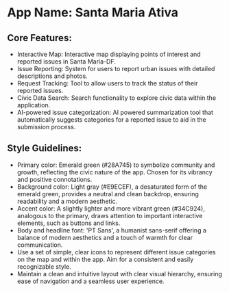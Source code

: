 # **App Name**: Santa Maria Ativa

## Core Features:

- Interactive Map: Interactive map displaying points of interest and reported issues in Santa Maria-DF.
- Issue Reporting: System for users to report urban issues with detailed descriptions and photos.
- Request Tracking: Tool to allow users to track the status of their reported issues.
- Civic Data Search: Search functionality to explore civic data within the application.
- AI-powered issue categorization: AI powered summarization tool that automatically suggests categories for a reported issue to aid in the submission process.

## Style Guidelines:

- Primary color: Emerald green (#28A745) to symbolize community and growth, reflecting the civic nature of the app. Chosen for its vibrancy and positive connotations.
- Background color: Light gray (#E9ECEF), a desaturated form of the emerald green, provides a neutral and clean backdrop, ensuring readability and a modern aesthetic.
- Accent color: A slightly lighter and more vibrant green (#34C924), analogous to the primary, draws attention to important interactive elements, such as buttons and links.
- Body and headline font: 'PT Sans', a humanist sans-serif offering a balance of modern aesthetics and a touch of warmth for clear communication.
- Use a set of simple, clear icons to represent different issue categories on the map and within the app. Aim for a consistent and easily recognizable style.
- Maintain a clean and intuitive layout with clear visual hierarchy, ensuring ease of navigation and a seamless user experience.